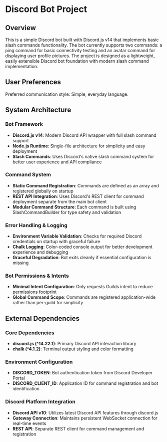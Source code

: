 # Discord Bot Project

## Overview

This is a simple Discord bot built with Discord.js v14 that implements basic slash commands functionality. The bot currently supports two commands: a ping command for basic connectivity testing and an avatar command for displaying user profile pictures. The project is designed as a lightweight, easily extensible Discord bot foundation with modern slash command implementation.

## User Preferences

Preferred communication style: Simple, everyday language.

## System Architecture

### Bot Framework
- **Discord.js v14**: Modern Discord API wrapper with full slash command support
- **Node.js Runtime**: Single-file architecture for simplicity and easy deployment
- **Slash Commands**: Uses Discord's native slash command system for better user experience and API compliance

### Command System
- **Static Command Registration**: Commands are defined as an array and registered globally on startup
- **REST API Integration**: Uses Discord's REST client for command deployment separate from the main bot client
- **Modular Command Structure**: Each command is built using SlashCommandBuilder for type safety and validation

### Error Handling & Logging
- **Environment Variable Validation**: Checks for required Discord credentials on startup with graceful failure
- **Chalk Logging**: Color-coded console output for better development experience and debugging
- **Graceful Degradation**: Bot exits cleanly if essential configuration is missing

### Bot Permissions & Intents
- **Minimal Intent Configuration**: Only requests Guilds intent to reduce permissions footprint
- **Global Command Scope**: Commands are registered application-wide rather than per-guild for simplicity

## External Dependencies

### Core Dependencies
- **discord.js (^14.22.1)**: Primary Discord API interaction library
- **chalk (^4.1.2)**: Terminal output styling and color formatting

### Environment Configuration
- **DISCORD_TOKEN**: Bot authentication token from Discord Developer Portal
- **DISCORD_CLIENT_ID**: Application ID for command registration and bot identification

### Discord Platform Integration
- **Discord API v10**: Utilizes latest Discord API features through discord.js
- **Gateway Connection**: Maintains persistent WebSocket connection for real-time events
- **REST API**: Separate REST client for command management and registration